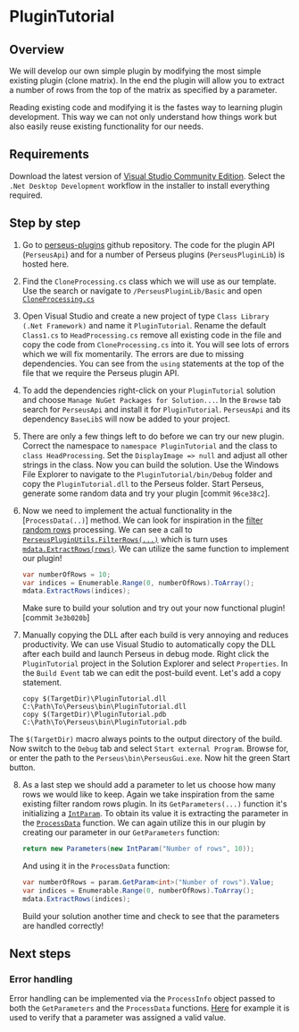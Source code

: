 ﻿# PluginTutorial

## Overview

We will develop our own simple plugin by modifying the most simple existing plugin (clone matrix).
In the end the plugin will allow you to extract a number of rows from the top of the matrix as specified
by a parameter.

Reading existing code and modifying it is the fastes way to learning plugin development.
This way we can not only understand how things work but also easily reuse existing functionality for our needs.

## Requirements

Download the latest version of [Visual Studio Community Edition](https://www.visualstudio.com/downloads/).
Select the `.Net Desktop Development` workflow in the installer to install everything required.

## Step by step

1. Go to [perseus-plugins](https://github.com/jurgencox/perseus-plugins) github repository. The code for the plugin API
(`PerseusApi`) and for a number of Perseus plugins (`PerseusPluginLib`) is hosted here.

2. Find the `CloneProcessing.cs` class which we will use as our template. Use the search or navigate to `/PerseusPluginLib/Basic`
and open [`CloneProcessing.cs`](https://github.com/JurgenCox/perseus-plugins/blob/master/PerseusPluginLib/Basic/CloneProcessing.cs)

3. Open Visual Studio and create a new project of type `Class Library (.Net Framework)`
and name it `PluginTutorial`. Rename the default `Class1.cs` to
`HeadProcessing.cs` remove all existing code in the file and copy the code from
`CloneProcessing.cs` into it.  You will see lots of errors which we will fix
momentarily.  The errors are due to missing dependencies. You can see from the
`using` statements at the top of the file that we require the Perseus plugin
API.

4. To add the dependencies right-click on your `PluginTutorial` solution and 
choose `Manage NuGet Packages for Solution...`. In the `Browse` tab search for
`PerseusApi` and install it for `PluginTutorial`. `PerseusApi` and its
dependency `BaseLibS` will now be added to your project.

5. There are only a few things left to do before we can try our new plugin.
Correct the namespace to `namespace PluginTutorial` and the class to `class
HeadProcessing`.  Set the `DisplayImage => null` and adjust all other strings
in the class.  Now you can build the solution. Use the Windows File Explorer to
navigate to the `PluginTutorial/bin/Debug` folder and copy the
`PluginTutorial.dll` to the Perseus folder.  Start Perseus, generate some
random data and try your plugin [commit `96ce38c2`].

6. Now we need to implement the actual functionality in the [`ProcessData(..)`]
method. We can look for inspiration in the [filter random
rows](https://github.com/JurgenCox/perseus-plugins/blob/master/PerseusPluginLib/Filter/FilterRandomRows.cs)
processing. We can see a call to
[`PerseusPluginUtils.FilterRows(...)`](https://github.com/JurgenCox/perseus-plugins/blob/master/PerseusPluginLib/Filter/FilterRandomRows.cs#L43)
which is turn uses
[`mdata.ExtractRows(rows)`](https://github.com/JurgenCox/perseus-plugins/blob/master/PerseusPluginLib/Utils/PerseusPluginUtils.cs#L50).
We can utilize the same function to implement our plugin!

	```csharp
	var numberOfRows = 10;
	var indices = Enumerable.Range(0, numberOfRows).ToArray();
	mdata.ExtractRows(indices);
	```
	Make sure to build your solution and try out your now functional plugin! [commit `3e3b020b`]

7. Manually copying the DLL after each build is very annoying and reduces productivity. We can
use Visual Studio to automatically copy the DLL after each build and launch Perseus in debug
mode. Right click the `PluginTutorial` project in the Solution Explorer and select `Properties`.
In the `Build Event` tab we can edit the post-build event. Let's add a copy statement.

	```batch
	copy $(TargetDir)\PluginTutorial.dll C:\Path\To\Perseus\bin\PluginTutorial.dll
	copy $(TargetDir)\PluginTutorial.pdb C:\Path\To\Perseus\bin\PluginTutorial.pdb
	```

The `$(TargetDir)` macro always points to the output directory of the build.
Now switch to the `Debug` tab and select `Start external Program`. Browse for,
or enter the path to the `Perseus\bin\PerseusGui.exe`. Now hit the green Start
button.

8. As a last step we should add a parameter to let us choose how many rows we would like to keep. Again we take inspiration from the same existing filter random rows plugin.
In its `GetParameters(...)` function it's initializing a [`IntParam`](https://github.com/JurgenCox/perseus-plugins/blob/master/PerseusPluginLib/Filter/FilterRandomRows.cs#L34).
To obtain its value it is extracting the parameter in the [`ProcessData`](https://github.com/JurgenCox/perseus-plugins/blob/master/PerseusPluginLib/Filter/FilterRandomRows.cs#L39) function.
We can again utilize this in our plugin by creating our parameter in our `GetParameters` function:
	```csharp
	return new Parameters(new IntParam("Number of rows", 10));
	```
	And using it in the `ProcessData` function:

	```csharp
	var numberOfRows = param.GetParam<int>("Number of rows").Value;
	var indices = Enumerable.Range(0, numberOfRows).ToArray();
	mdata.ExtractRows(indices);
	```
	Build your solution another time and check to see that the parameters are handled correctly!

## Next steps

### Error handling
Error handling can be implemented via the `ProcessInfo` object passed to both the `GetParameters` and the `ProcessData` functions.
[Here](https://github.com/JurgenCox/perseus-plugins/blob/master/PerseusPluginLib/Basic/DeHyphenateIds.cs#L32-L36) for example it is used to verify
that a parameter was assigned a valid value.
